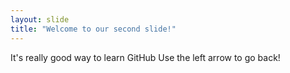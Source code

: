 ```yaml
---
layout: slide
title: "Welcome to our second slide!"
---
```

It's really good way to learn GitHub
Use the left arrow to go back!
